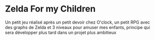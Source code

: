# Zelda For my Children

Un petit jeu réalisé après un petit devoir chez O'clock, un petit RPG avec des
graphs de Zelda et 3 niveaux pour amuser mes enfants, principe qui sera développer
plus tard dans un projet plus ambitieux